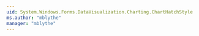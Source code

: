 ```yaml
---
uid: System.Windows.Forms.DataVisualization.Charting.ChartHatchStyle
ms.author: "mblythe"
manager: "mblythe"
---
```

